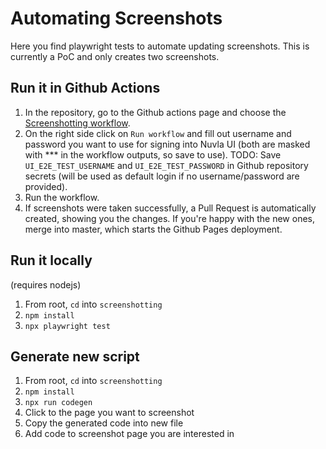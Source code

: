 # Automating Screenshots

Here you find playwright tests to automate updating screenshots.
This is currently a PoC and only creates two screenshots.

## Run it in Github Actions

1. In the repository, go to the Github actions page and choose the [Screenshotting workflow](https://github.com/nuvla/documentation/actions/workflows/screenshot.yml).
2. On the right side click on `Run workflow` and fill out username and password you want to use for signing into Nuvla UI (both are masked with *** in the workflow outputs, so save to use).
TODO: Save `UI_E2E_TEST_USERNAME` and `UI_E2E_TEST_PASSWORD` in Github repository secrets (will be used as default login if no username/password are provided).
3. Run the workflow.
4. If screenshots were taken successfully, a Pull Request is automatically created, showing you the changes. If you're happy with the new ones, merge into master, which starts the Github Pages deployment.

## Run it locally
(requires nodejs)

1. From root, `cd` into `screenshotting`
2. `npm install`
3. `npx playwright test`

## Generate new script

1. From root, `cd` into `screenshotting`
2. `npm install`
3. `npx run codegen`
4. Click to the page you want to screenshot
5. Copy the generated code into new file
5. Add code to screenshot page you are interested in
